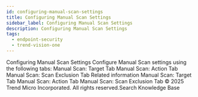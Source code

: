 ```yaml
---
id: configuring-manual-scan-settings
title: Configuring Manual Scan Settings
sidebar_label: Configuring Manual Scan Settings
description: Configuring Manual Scan Settings
tags:
  - endpoint-security
  - trend-vision-one
---
```


 Configuring Manual Scan Settings Configure Manual Scan settings using the following tabs: Manual Scan: Target Tab Manual Scan: Action Tab Manual Scan: Scan Exclusion Tab Related information Manual Scan: Target Tab Manual Scan: Action Tab Manual Scan: Scan Exclusion Tab © 2025 Trend Micro Incorporated. All rights reserved.Search Knowledge Base